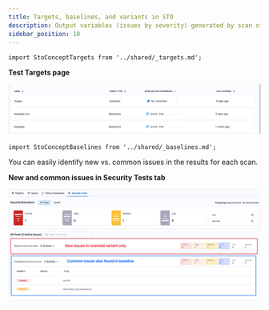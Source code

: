 ```yaml
---
title: Targets, baselines, and variants in STO
description: Output variables (issues by severity) generated by scan steps
sidebar_position: 10
---
```


```mdx-code-block
import StoConceptTargets from '../shared/_targets.md';
```

<StoConceptTargets />

**Test Targets page**

![Targets and baselines in the Test Targets page](../static/targets-and-baselines.png)

```mdx-code-block
import StoConceptBaselines from '../shared/_baselines.md';
```

<StoConceptBaselines />

You can easily identify new vs. common issues in the results for each scan.

**New and common issues in Security Tests tab**

![Targets and baselines in the Test Targets page](../static/new-vs-common-issues-in-security-test-results.png)